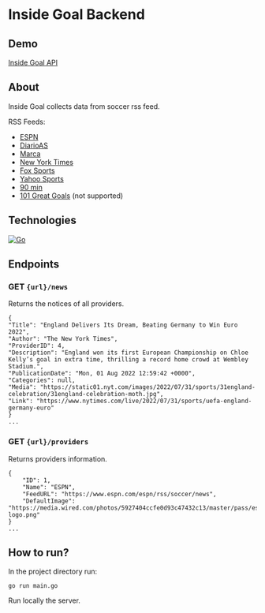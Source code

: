 # Inside Goal Backend

## Demo
[Inside Goal API](https://inside-goal.up.railway.app/)

## About
Inside Goal collects data from soccer rss feed.

RSS Feeds:

* [ESPN](https://www.espn.com/espn/rss/soccer/news)
* [DiarioAS](https://as.com/rss/futbol/mundial.xml)
* [Marca](https://e00-marca.uecdn.es/rss/futbol/futbol-internacional.xml)
* [New York Times](https://rss.nytimes.com/services/xml/rss/nyt/Soccer.xml)
* [Fox Sports](https://api.foxsports.com/v2/content/optimized-rss?partnerKey=MB0Wehpmuj2lUhuRhQaafhBjAJqaPU244mlTDK1i&size=30&tags=fs/soccer,soccer/epl/league/1,soccer/mls/league/5,soccer/ucl/league/7,soccer/europa/league/8,soccer/wc/league/12,soccer/euro/league/13,soccer/wwc/league/14,soccer/nwsl/league/20,soccer/cwc/league/26,soccer/gold_cup/league/32,soccer/unl/league/67)
* [Yahoo Sports](https://sports.yahoo.com/soccer/rss/)
* [90 min](https://www.90min.com/posts.rss)
* [101 Great Goals](https://www.101greatgoals.com/feed/) (not supported)

## Technologies
[![Go](https://img.shields.io/badge/Go-57b9d3?style=for-the-badge&logo=go&logoColor=white&labelColor=101010)]()

## Endpoints
### GET `{url}/news`
Returns the notices of all providers.

	{
	"Title": "England Delivers Its Dream, Beating Germany to Win Euro 2022",
	"Author": "The New York Times",
	"ProviderID": 4,
	"Description": "England won its first European Championship on Chloe Kelly’s goal in extra time, thrilling a record home crowd at Wembley Stadium.",
	"PublicationDate": "Mon, 01 Aug 2022 12:59:42 +0000",
	"Categories": null,
	"Media": "https://static01.nyt.com/images/2022/07/31/sports/31england-celebration/31england-celebration-moth.jpg",
	"Link": "https://www.nytimes.com/live/2022/07/31/sports/uefa-england-germany-euro"
    }
    ...

### GET `{url}/providers`
Returns providers information.

	{
	    "ID": 1,
	    "Name": "ESPN",
	    "FeedURL": "https://www.espn.com/espn/rss/soccer/news",
	    "DefaultImage": "https://media.wired.com/photos/5927404ccfe0d93c47432c13/master/pass/espn-logo.png"
	}
	...


## How to run?

In the project directory run:

`go run main.go`

Run locally the server.
